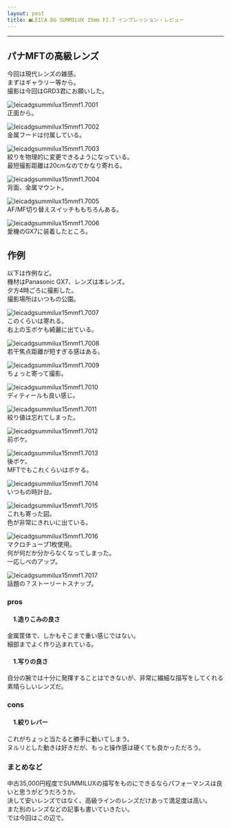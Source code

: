 ```yaml
---
layout: post
title: ■LEICA DG SUMMILUX 15mm F1.7 インプレッション・レビュー
---
```

---

## **パナMFTの高級レンズ**
今回は現代レンズの雑感。  
まずはギャラリー等から。  
撮影は今回はGRD3君にお願いした。  

![leicadgsummilux15mmf1.7001](https://beni2nd.github.io/images/leicadgsummilux15mmf1.7001.jpg)  
正面から。  

![leicadgsummilux15mmf1.7002](https://beni2nd.github.io/images/leicadgsummilux15mmf1.7002.jpg)   
金属フードは付属している。  

![leicadgsummilux15mmf1.7003](https://beni2nd.github.io/images/leicadgsummilux15mmf1.7003.jpg)  
絞りを物理的に変更できるようになっている。  
最短撮影距離は20cmなのでかなり寄れる。  

![leicadgsummilux15mmf1.7004](https://beni2nd.github.io/images/leicadgsummilux15mmf1.7004.jpg)  
背面、金属マウント。  

![leicadgsummilux15mmf1.7005](https://beni2nd.github.io/images/leicadgsummilux15mmf1.7005.jpg)  
AF/MF切り替えスイッチももちろんある。    

![leicadgsummilux15mmf1.7006](https://beni2nd.github.io/images/leicadgsummilux15mmf1.7006.jpg)  
愛機のGX7に装着したところ。  

## **作例**
以下は作例など。  
機材はPanasonic GX7、レンズは本レンズ。  
夕方4時ごろに撮影した。  
撮影場所はいつもの公園。  

![leicadgsummilux15mmf1.7007](https://beni2nd.github.io/images/leicadgsummilux15mmf1.7007.jpg)  
このくらいは寄れる。  
右上の玉ボケも綺麗に出ている。  

![leicadgsummilux15mmf1.7008](https://beni2nd.github.io/images/leicadgsummilux15mmf1.7008.jpg)  
若干焦点距離が短すぎる感はある。  

![leicadgsummilux15mmf1.7009](https://beni2nd.github.io/images/leicadgsummilux15mmf1.7009.jpg)  
ちょっと寄って撮影。  

![leicadgsummilux15mmf1.7010](https://beni2nd.github.io/images/leicadgsummilux15mmf1.7010.jpg)  
ディティールも良い感じ。  

![leicadgsummilux15mmf1.7011](https://beni2nd.github.io/images/leicadgsummilux15mmf1.7011.jpg)  
絞り値は忘れてしまった。  

![leicadgsummilux15mmf1.7012](https://beni2nd.github.io/images/leicadgsummilux15mmf1.7012.jpg)  
前ボケ。  

![leicadgsummilux15mmf1.7013](https://beni2nd.github.io/images/leicadgsummilux15mmf1.7013.jpg)  
後ボケ。  
MFTでもこれくらいはボケる。  

![leicadgsummilux15mmf1.7014](https://beni2nd.github.io/images/leicadgsummilux15mmf1.7014.jpg)  
いつもの時計台。  

![leicadgsummilux15mmf1.7015](https://beni2nd.github.io/images/leicadgsummilux15mmf1.7015.jpg)  
これも寄った図。  
色が非常にきれいに出ている。  

![leicadgsummilux15mmf1.7016](https://beni2nd.github.io/images/leicadgsummilux15mmf1.7016.jpg)  
マクロチューブ1枚使用。  
何が何だか分からなくなってしまった。  
一応しべのアップ。  


![leicadgsummilux15mmf1.7017](https://beni2nd.github.io/images/leicadgsummilux15mmf1.7017.jpg)  
話題の？ストーリートスナップ。  

### **pros**

#### 　1.造りこみの良さ
金属筐体で、しかもそこまで重い感じではない。  
細部までよく作り込まれている。  

#### 　1.写りの良さ
自分の腕では十分に発揮することはできないが、非常に繊細な描写をしてくれる素晴らしいレンズだ。  


### **cons**

#### 　1.絞りレバー
これがちょっと当たると勝手に動いてしまう。  
ヌルリとした動きは好きだが、もっと操作感は硬くても良かっただろう。  

### **まとめなど**
中古35,000円程度でSUMMILUXの描写をものにできるならパフォーマンスは良いと思うがどうだろうか。  
決して安いレンズではなく、高級ラインのレンズだけあって満足度は高い。  
また別のレンズなどの記事も書いていきたい。  
では今回はこの辺で。
